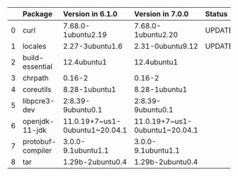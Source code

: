 <!-- markdown-link-check-disable -->

|    | Package           | Version in 6.1.0               | Version in 7.0.0               | Status   |
|---:|:------------------|:-------------------------------|:-------------------------------|:---------|
|  0 | curl              | 7.68.0-1ubuntu2.19             | 7.68.0-1ubuntu2.20             | UPDATED  |
|  1 | locales           | 2.27-3ubuntu1.6                | 2.31-0ubuntu9.12               | UPDATED  |
|  2 | build-essential   | 12.4ubuntu1                    | 12.4ubuntu1                    |          |
|  3 | chrpath           | 0.16-2                         | 0.16-2                         |          |
|  4 | coreutils         | 8.28-1ubuntu1                  | 8.28-1ubuntu1                  |          |
|  5 | libpcre3-dev      | 2:8.39-9ubuntu0.1              | 2:8.39-9ubuntu0.1              |          |
|  6 | openjdk-11-jdk    | 11.0.19+7~us1-0ubuntu1~20.04.1 | 11.0.19+7~us1-0ubuntu1~20.04.1 |          |
|  7 | protobuf-compiler | 3.0.0-9.1ubuntu1.1             | 3.0.0-9.1ubuntu1.1             |          |
|  8 | tar               | 1.29b-2ubuntu0.4               | 1.29b-2ubuntu0.4               |          |